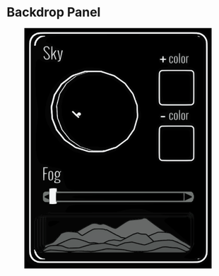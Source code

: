 # Backdrop Panel

<figure><img src="../../../.gitbook/assets/image (26).png" alt=""><figcaption></figcaption></figure>
